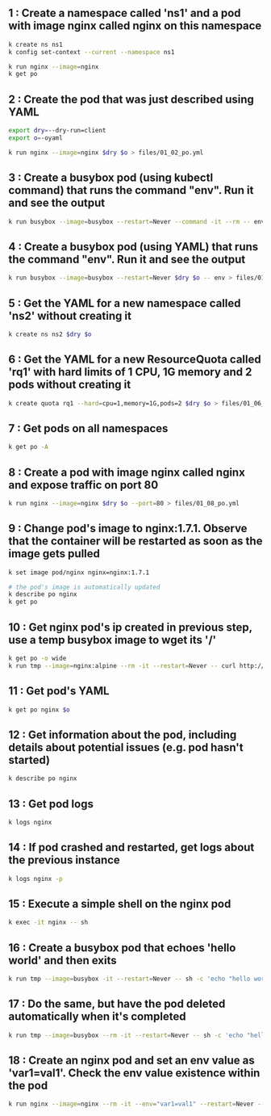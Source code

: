 

## 1 : Create a namespace called 'ns1' and a pod with image nginx called nginx on this namespace

```bash
k create ns ns1
k config set-context --current --namespace ns1

k run nginx --image=nginx
k get po
```

## 2 : Create the pod that was just described using YAML
```bash
export dry=--dry-run=client
export o=-oyaml

k run nginx --image=nginx $dry $o > files/01_02_po.yml

```

## 3 : Create a busybox pod (using kubectl command) that runs the command "env". Run it and see the output
```bash
k run busybox --image=busybox --restart=Never --command -it --rm -- env
```

## 4 : Create a busybox pod (using YAML) that runs the command "env". Run it and see the output
```bash
k run busybox --image=busybox --restart=Never $dry $o -- env > files/01_04_po.yml
```

## 5 : Get the YAML for a new namespace called 'ns2' without creating it
```bash
k create ns ns2 $dry $o
```

## 6 : Get the YAML for a new ResourceQuota called 'rq1' with hard limits of 1 CPU, 1G memory and 2 pods without creating it
```bash
k create quota rq1 --hard=cpu=1,memory=1G,pods=2 $dry $o > files/01_06_rq.yml
```

## 7 : Get pods on all namespaces
```bash
k get po -A
```

## 8 : Create a pod with image nginx called nginx and expose traffic on port 80
```bash
k run nginx --image=nginx $dry $o --port=80 > files/01_08_po.yml
```

## 9 : Change pod's image to nginx:1.7.1. Observe that the container will be restarted as soon as the image gets pulled
```bash
k set image pod/nginx nginx=nginx:1.7.1

# the pod's image is automatically updated
k describe po nginx
k get po
```

## 10 : Get nginx pod's ip created in previous step, use a temp busybox image to wget its '/'
```bash
k get po -o wide
k run tmp --image=nginx:alpine --rm -it --restart=Never -- curl http://<current-ip>
```

## 11 : Get pod's YAML
```bash
k get po nginx $o
```

## 12 : Get information about the pod, including details about potential issues (e.g. pod hasn't started)
```bash
k describe po nginx
```

## 13 : Get pod logs
```bash
k logs nginx
```

## 14 : If pod crashed and restarted, get logs about the previous instance
```bash
k logs nginx -p
```

## 15 : Execute a simple shell on the nginx pod
```bash
k exec -it nginx -- sh
```

## 16 : Create a busybox pod that echoes 'hello world' and then exits
```bash
k run tmp --image=busybox -it --restart=Never -- sh -c 'echo "hello world"'
```

## 17 : Do the same, but have the pod deleted automatically when it's completed
```bash
k run tmp --image=busybox --rm -it --restart=Never -- sh -c 'echo "hello world"'
```

## 18 : Create an nginx pod and set an env value as 'var1=val1'. Check the env value existence within the pod
```bash
k run nginx --image=nginx --rm -it --env="var1=val1" --restart=Never -- sh -c 'echo $var1'
```
